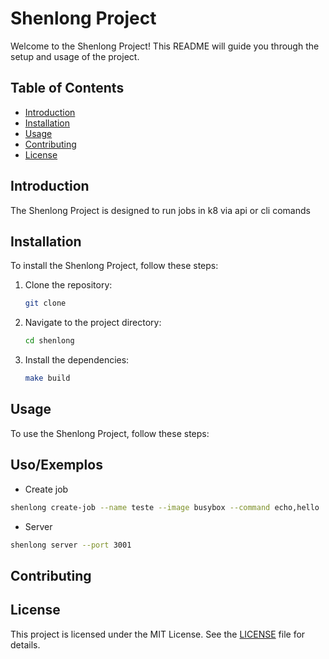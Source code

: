 # Shenlong Project

Welcome to the Shenlong Project! This README will guide you through the setup and usage of the project.

## Table of Contents
- [Introduction](#introduction)
- [Installation](#installation)
- [Usage](#usage)
- [Contributing](#contributing)
- [License](#license)

## Introduction
The Shenlong Project is designed to run jobs in k8 via api or cli comands

## Installation
To install the Shenlong Project, follow these steps:

1. Clone the repository:
    ```bash
    git clone 
    ```
2. Navigate to the project directory:
    ```bash
    cd shenlong
    ```
3. Install the dependencies:
    ```bash
    make build
    ```

## Usage
To use the Shenlong Project, follow these steps:

## Uso/Exemplos

- Create job 
```bash
shenlong create-job --name teste --image busybox --command echo,hello 

```

- Server

```bash
shenlong server --port 3001

```


## Contributing


## License
This project is licensed under the MIT License. See the [LICENSE](LICENSE) file for details.